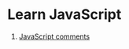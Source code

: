 # Learn JavaScript

1. [JavaScript comments](https://github.com/azbba/l-javascript/blob/main/lesson-files/001-comments.md)